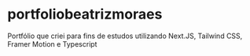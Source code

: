 # portfoliobeatrizmoraes
Portfólio que criei para fins de estudos utilizando Next.JS, Tailwind CSS, Framer Motion e Typescript
